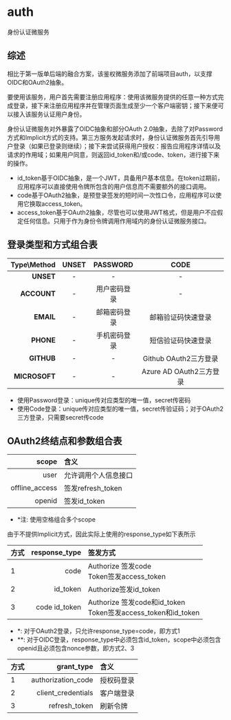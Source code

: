 # auth
身份认证微服务

## 综述
相比于第一版单后端的融合方案，该鉴权微服务添加了前端项目auth，以支撑OIDC和OAuth2抽象。

要使用该服务，用户首先需要注册应用程序：使用该微服务提供的任意一种方式完成登录，接下来注册应用程序并在管理页面生成至少一个客户端密钥；接下来便可以接入该服务认证用户身份。

身份认证微服务对外暴露了OIDC抽象和部分OAuth 2.0抽象，去除了对Password方式和Implicit方式的支持。第三方服务发起请求时，身份认证微服务首先引导用户登录（如果已登录则继续）；接下来尝试获得用户授权：报告应用程序详情以及请求的作用域；如果用户同意，则返回id_token和/或code、token，进行接下来的操作。

- id_token基于OIDC抽象，是一个JWT，具备用户基本信息。在token过期前，应用程序可以直接使用令牌所包含的用户信息而不需要额外的接口调用。
- code基于OAuth2抽象，是预登录签发的短时间一次性口令，应用程序可以使用它换取access_token。
- access_token基于OAuth2抽象，尽管也可以使用JWT格式，但是用户不应假定任何信息。只用于作为身份令牌调用作用域内的身份认证微服务接口。

## 登录类型和方式组合表

|Type\Method|UNSET|PASSWORD|CODE|
|---:|:---:|:---:|:---:|
|**UNSET**|-|-|-|
|**ACCOUNT**|-|用户密码登录|-|
|**EMAIL**|-|邮箱密码登录|邮箱验证码快速登录|
|**PHONE**|-|手机密码登录|短信验证码快速登录|
|**GITHUB**|-|-|Github OAuth2三方登录|
|**MICROSOFT**|-|-|Azure AD OAuth2三方登录|

- 使用Password登录：unique传对应类型的唯一值，secret传密码
- 使用Code登录：unique传对应类型的唯一值，secret传验证码；对于OAuth2三方登录，只需要secret传code

## OAuth2终结点和参数组合表
|scope|含义|
|---:|:---|
|user|允许调用个人信息接口|
|offline_access|签发refresh_token|
|openid|签发id_token|

- *注: 使用空格组合多个scope

由于不提供Implicit方式，因此实际上使用的response_type如下表所示

|方式|response_type|签发方式|
|:---|---:|:---|
|1|code|Authorize 签发code<br/>Token签发access_token|
|2|id_token|Authorize签发id_token|
|3|code id_token|Authorize 签发code和id_token<br/>Token签发access_token和id_token|

- *: 对于OAuth2登录，只允许response_type=code，即方式1
- **: 对于OIDC登录，response_type中必须包含id_token，scope中必须包含openid且必须包含nonce参数，即方式2、3

|方式|grant_type|含义|
|:--|---:|:---|
|1|authorization_code|授权码登录|
|2|client_credentials|客户端登录|
|3|refresh_token|刷新令牌|
